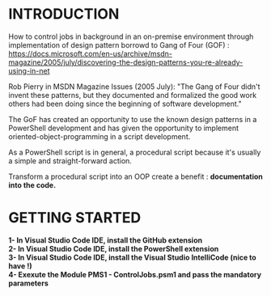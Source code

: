 # INTRODUCTION

How to control jobs in background in an on-premise environment through implementation of design pattern borrowd to Gang of Four (GOF) : https://docs.microsoft.com/en-us/archive/msdn-magazine/2005/july/discovering-the-design-patterns-you-re-already-using-in-net

Rob Pierry in MSDN Magazine Issues (2005 July): "The Gang of Four didn't invent these patterns, but they documented and formalized the good work others had been doing since the beginning of software development."

The GoF has created an opportunity to use the known design patterns in a PowerShell development and has given the opportunity to implement oriented-object-programming in a script development.

As a PowerShell script is in general, a procedural script because it's usually a simple and straight-forward action.

Transform a procedural script into an OOP create a benefit : <b>documentation into the code<b>.

# GETTING STARTED
1- In Visual Studio Code IDE, install the GitHub extension </br>
2- In Visual Studio Code IDE, install the PowerShell extension </br>
3- In Visual Studio Code IDE, install the Visual Studio IntelliCode (nice to have !) </br>
4- Exexute the Module PMS1 - ControlJobs.psm1 and pass the mandatory parameters </br>
